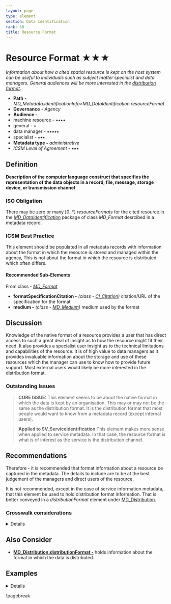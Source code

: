 ```yaml
---
layout: page
type: element
section: Data Identification
rank: 60
title: Resource Format
---
```

# Resource Format ★★★
*Information about how a cited spatial resource is kept on the host system can be useful to individuals such as subject matter specialist and data managers. General audiences will be more interested in the [distribution format](./DistributionInfo)*.

- **Path** - *MD_Metadata.identificationInfo>MD_DataIdentification.resourceFormat*
- **Governance** - *Agency*
- **Audience -**
 - machine resource - ⭑⭑⭑⭑
 - general - ⭑
 - data manager - ⭑⭑⭑⭑⭑
 - specialist - ⭑⭑⭑
- **Metadata type -** *administrative*
- *ICSM Level of Agreement -* ⭑⭑⭑

## Definition
**Description of the computer language construct that specifies the representation of the data objects in a record, file, message, storage device, or transmission channel**

### ISO Obligation

There may be zero or many [0..\*] *resourceFormats* for the cited resource in the *[MD_DataIdentification](./class-MD_DataIdentification)* package of class *MD_Format* desrcibed in a metadata record.

### ICSM Best Practice

This element should be populated in all metadata records with information about the format in which the resource is stored and managed within the agency, This is not about the format in which the resource is distributed which often differs.

#### Recommended Sub-Elements

From class - *[MD_Format](http://wiki.esipfed.org/index.php/MD_Format)*

* **formatSpecificationCitation -** *(class - [CI_Citation](./class-CI_Citation))* citation/URL of the specification for the format
* **medium -** *(class - [MD_Medium](http://wiki.esipfed.org/index.php/MD_Medium))* medium used by the format

## Discussion

Knowledge of the native format of a resource provides a user that has direct access to such a great deal of insight as to how the resource might fit their need. It also provides a specialist user insight as to the technical limitations and capabilities of the resource. it is of high value to data managers as it provides invaluable information about the storage and use of these resources which the manager can use to know how to provide future support.
Most external users would likely be more interested in the distribution format.

### Outstanding Issues

> **CORE ISSUE:**
This element seems to be about the native format in which the data is kept by an organisation. This may or may not be the same as the distribution format. It is the distribution format that most people would want to know from a metadata record (except internal users).

> **Applied to SV_ServiceIdentification**
This element makes more sense when applied to service metadata. In that case, the resource format is what is of interest as the service is the distribution channel.

## Recommendations

Therefore - it is recommended that format information about a resource be captured in the metadata. The details to include are to be at the best judgement of the managers and direct users of the resource.

It is not recommended, except in the case of service information metadata, that this element be used to hold distribution format information. That is better conveyed in a *distributionFormat* element under [MD_Distribution](./DistributionInfo).


### Crosswalk considerations

<details>

#### Dublin core / CKAN / data.gov.au 

likely unneeded unless a service

#### DCAT 

mapping as yet unknown

</details>

## Also Consider

- **[MD_Distribution.distributionFormat -](./DistributionInfo)** holds information about the format in which the data is distributed.


## Examples

<details>

### XML 
```
<mdb:MD_Metadata>
....
  <mdb:identificationInfo>
   <mri:MD_DataIdentification>
   ....
     <mri:resourceFormat>
      <mrd:MD_Format>
        <mrd:formatSpecificationCitation>
         <cit:CI_Citation>
           <cit:title>
            <gco:CharacterString>PostGIS</gco:CharacterString>
           </cit:title>
         </cit:CI_Citation>
        </mrd:formatSpecificationCitation>
        <mrd:medium>
         <mrd:MD_Medium>
           <mrd:name>
            <cit:CI_Citation>
              <cit:title>
               <gco:CharacterString>My Cloud
               </gco:CharacterString>
              </cit:title>
            </cit:CI_Citation>
           </mrd:name>
         </mrd:MD_Medium>
        </mrd:medium>
      </mrd:MD_Format>
     </mri:resourceFormat>
   ....
   </mri:supplementalInformation>
 </mri:MD_DataIdentification>
....
</mdb:MD_Metadata>
```

\pagebreak

### UML diagrams
Recommended elements highlighted in yellow

![resourceFormat](../images/ResourceFormatUML.png)

</details>

\pagebreak
